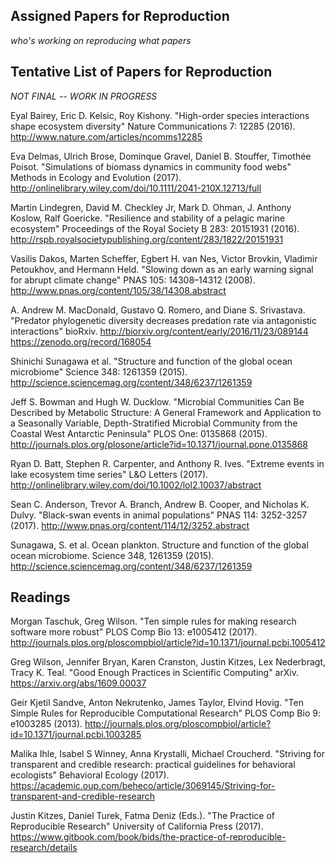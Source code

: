 ## Assigned Papers for Reproduction

*who's working on reproducing what papers*

## Tentative List of Papers for Reproduction

*NOT FINAL -- WORK IN PROGRESS*

Eyal Bairey, Eric D. Kelsic, Roy Kishony. "High-order species interactions shape ecosystem diversity" Nature Communications 7: 12285 (2016). http://www.nature.com/articles/ncomms12285

Eva Delmas, Ulrich Brose, Dominque Gravel, Daniel B. Stouffer, Timothée Poisot. "Simulations of biomass dynamics in community food webs" Methods in Ecology and Evolution (2017). http://onlinelibrary.wiley.com/doi/10.1111/2041-210X.12713/full

Martin Lindegren, David M. Checkley Jr, Mark D. Ohman, J. Anthony Koslow, Ralf Goericke. "Resilience and stability of a pelagic marine ecosystem" Proceedings of the Royal Society B 283: 20151931 (2016). http://rspb.royalsocietypublishing.org/content/283/1822/20151931

Vasilis Dakos, Marten Scheffer, Egbert H. van Nes, Victor Brovkin, Vladimir Petoukhov, and Hermann Held. "Slowing down as an early warning signal for abrupt climate change" PNAS 105: 14308–14312 (2008).
http://www.pnas.org/content/105/38/14308.abstract

A. Andrew M. MacDonald, Gustavo Q. Romero, and Diane S. Srivastava. "Predator phylogenetic diversity decreases predation rate via antagonistic interactions" bioRxiv.
http://biorxiv.org/content/early/2016/11/23/089144
https://zenodo.org/record/168054

Shinichi Sunagawa et al. "Structure and function of the global ocean microbiome" Science 348: 1261359 (2015). http://science.sciencemag.org/content/348/6237/1261359

Jeff S. Bowman and Hugh W. Ducklow. "Microbial Communities Can Be Described by Metabolic Structure: A General Framework and Application to a Seasonally Variable, Depth-Stratified Microbial Community from the Coastal West Antarctic Peninsula" PLOS One: 0135868 (2015). http://journals.plos.org/plosone/article?id=10.1371/journal.pone.0135868

Ryan D. Batt, Stephen R. Carpenter, and Anthony R. Ives. "Extreme events in lake ecosystem time series" L&amp;O Letters (2017). http://onlinelibrary.wiley.com/doi/10.1002/lol2.10037/abstract

Sean C. Anderson, Trevor A. Branch, Andrew B. Cooper, and Nicholas K. Dulvy. "Black-swan events in animal populations" PNAS 114: 3252-3257 (2017). http://www.pnas.org/content/114/12/3252.abstract

Sunagawa, S. et al. Ocean plankton. Structure and function of the global ocean microbiome. Science 348, 1261359 (2015). http://science.sciencemag.org/content/348/6237/1261359


## Readings
Morgan Taschuk, Greg Wilson. "Ten simple rules for making research software more robust" PLOS Comp Bio 13: e1005412 (2017). http://journals.plos.org/ploscompbiol/article?id=10.1371/journal.pcbi.1005412

Greg Wilson, Jennifer Bryan, Karen Cranston, Justin Kitzes, Lex Nederbragt, Tracy K. Teal. "Good Enough Practices in Scientific Computing" arXiv. https://arxiv.org/abs/1609.00037

Geir Kjetil Sandve, Anton Nekrutenko, James Taylor, Elvind Hovig. "Ten Simple Rules for Reproducible Computational Research" PLOS Comp Bio 9: e1003285 (2013). http://journals.plos.org/ploscompbiol/article?id=10.1371/journal.pcbi.1003285

Malika Ihle, Isabel S Winney, Anna Krystalli, Michael Croucherd. "Striving for transparent and credible research: practical guidelines for behavioral ecologists" Behavioral Ecology (2017). https://academic.oup.com/beheco/article/3069145/Striving-for-transparent-and-credible-research

Justin Kitzes, Daniel Turek, Fatma Deniz (Eds.). "The Practice of Reproducible Research" University of California Press (2017). https://www.gitbook.com/book/bids/the-practice-of-reproducible-research/details
